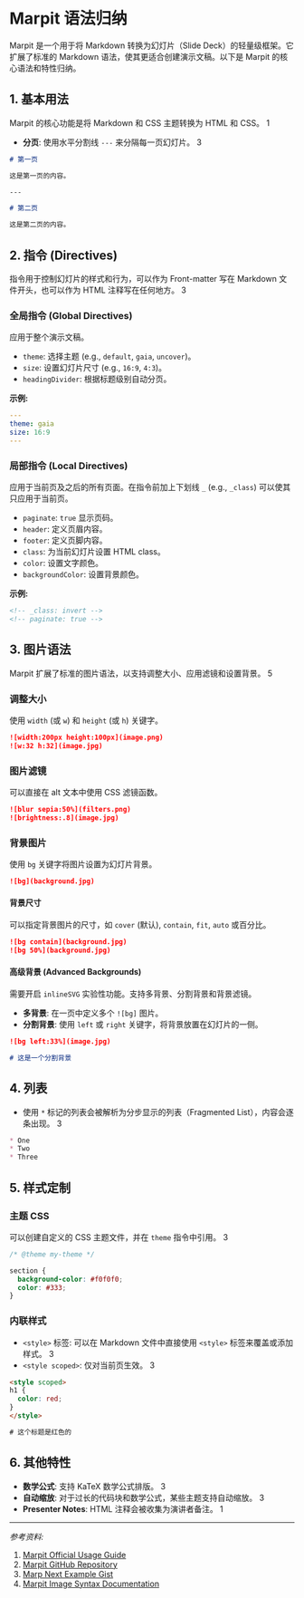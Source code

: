 # Marpit 语法归纳

Marpit 是一个用于将 Markdown 转换为幻灯片（Slide Deck）的轻量级框架。它扩展了标准的 Markdown 语法，使其更适合创建演示文稿。以下是 Marpit 的核心语法和特性归纳。

## 1. 基本用法

Marpit 的核心功能是将 Markdown 和 CSS 主题转换为 HTML 和 CSS。 <mcreference link="https://marpit.marp.app/usage" index="1">1</mcreference>

- **分页**: 使用水平分割线 `---` 来分隔每一页幻灯片。 <mcreference link="https://gist.github.com/yhatt/a7d33a306a87ff634df7bb96aab058b5" index="3">3</mcreference>

```markdown
# 第一页

这是第一页的内容。

---

# 第二页

这是第二页的内容。
```

## 2. 指令 (Directives)

指令用于控制幻灯片的样式和行为，可以作为 Front-matter 写在 Markdown 文件开头，也可以作为 HTML 注释写在任何地方。 <mcreference link="https://gist.github.com/yhatt/a7d33a306a87ff634df7bb96aab058b5" index="3">3</mcreference>

### 全局指令 (Global Directives)

应用于整个演示文稿。

- `theme`: 选择主题 (e.g., `default`, `gaia`, `uncover`)。
- `size`: 设置幻灯片尺寸 (e.g., `16:9`, `4:3`)。
- `headingDivider`: 根据标题级别自动分页。

**示例:**
```yaml
---
theme: gaia
size: 16:9
---
```

### 局部指令 (Local Directives)

应用于当前页及之后的所有页面。在指令前加上下划线 `_` (e.g., `_class`) 可以使其只应用于当前页。

- `paginate`: `true` 显示页码。
- `header`: 定义页眉内容。
- `footer`: 定义页脚内容。
- `class`: 为当前幻灯片设置 HTML class。
- `color`: 设置文字颜色。
- `backgroundColor`: 设置背景颜色。

**示例:**
```html
<!-- _class: invert -->
<!-- paginate: true -->
```

## 3. 图片语法

Marpit 扩展了标准的图片语法，以支持调整大小、应用滤镜和设置背景。 <mcreference link="https://github.com/marp-team/marpit/blob/main/docs/image-syntax.md" index="5">5</mcreference>

### 调整大小

使用 `width` (或 `w`) 和 `height` (或 `h`) 关键字。

```markdown
![width:200px height:100px](image.png)
![w:32 h:32](image.jpg)
```

### 图片滤镜

可以直接在 alt 文本中使用 CSS 滤镜函数。

```markdown
![blur sepia:50%](filters.png)
![brightness:.8](image.jpg)
```

### 背景图片

使用 `bg` 关键字将图片设置为幻灯片背景。

```markdown
![bg](background.jpg)
```

#### 背景尺寸

可以指定背景图片的尺寸，如 `cover` (默认), `contain`, `fit`, `auto` 或百分比。

```markdown
![bg contain](background.jpg)
![bg 50%](background.jpg)
```

#### 高级背景 (Advanced Backgrounds)

需要开启 `inlineSVG` 实验性功能。支持多背景、分割背景和背景滤镜。

- **多背景**: 在一页中定义多个 `![bg]` 图片。
- **分割背景**: 使用 `left` 或 `right` 关键字，将背景放置在幻灯片的一侧。

```markdown
![bg left:33%](image.jpg)

# 这是一个分割背景
```

## 4. 列表

- 使用 `*` 标记的列表会被解析为分步显示的列表（Fragmented List），内容会逐条出现。 <mcreference link="https://gist.github.com/yhatt/a7d33a306a87ff634df7bb96aab058b5" index="3">3</mcreference>

```markdown
* One
* Two
* Three
```

## 5. 样式定制

### 主题 CSS

可以创建自定义的 CSS 主题文件，并在 `theme` 指令中引用。 <mcreference link="https://gist.github.com/yhatt/a7d33a306a87ff634df7bb96aab058b5" index="3">3</mcreference>

```css
/* @theme my-theme */

section {
  background-color: #f0f0f0;
  color: #333;
}
```

### 内联样式

- `<style>` 标签: 可以在 Markdown 文件中直接使用 `<style>` 标签来覆盖或添加样式。 <mcreference link="https://gist.github.com/yhatt/a7d33a306a87ff634df7bb96aab058b5" index="3">3</mcreference>
- `<style scoped>`: 仅对当前页生效。 <mcreference link="https://gist.github.com/yhatt/a7d33a306a87ff634df7bb96aab058b5" index="3">3</mcreference>

```html
<style scoped>
h1 {
  color: red;
}
</style>

# 这个标题是红色的
```

## 6. 其他特性

- **数学公式**: 支持 KaTeX 数学公式排版。 <mcreference link="https://gist.github.com/yhatt/a7d33a306a87ff634df7bb96aab058b5" index="3">3</mcreference>
- **自动缩放**: 对于过长的代码块和数学公式，某些主题支持自动缩放。 <mcreference link="https://gist.github.com/yhatt/a7d33a306a87ff634df7bb96aab058b5" index="3">3</mcreference>
- **Presenter Notes**: HTML 注释会被收集为演讲者备注。 <mcreference link="https://marpit.marp.app/usage" index="1">1</mcreference>

---

*参考资料:*
1.  [Marpit Official Usage Guide](https://marpit.marp.app/usage)
2.  [Marpit GitHub Repository](https://github.com/marp-team/marpit)
3.  [Marp Next Example Gist](https://gist.github.com/yhatt/a7d33a306a87ff634df7bb96aab058b5)
4.  [Marpit Image Syntax Documentation](https://github.com/marp-team/marpit/blob/main/docs/image-syntax.md)